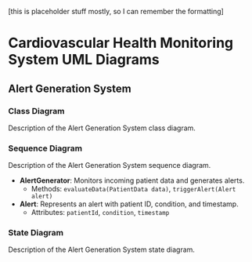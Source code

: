 [this is placeholder stuff mostly, so I can remember the formatting]
# Cardiovascular Health Monitoring System UML Diagrams

## Alert Generation System

### Class Diagram
Description of the Alert Generation System class diagram.

### Sequence Diagram
Description of the Alert Generation System sequence diagram.
- **AlertGenerator**: Monitors incoming patient data and generates alerts.
    - Methods: `evaluateData(PatientData data)`, `triggerAlert(Alert alert)`
- **Alert**: Represents an alert with patient ID, condition, and timestamp.
    - Attributes: `patientId`, `condition`, `timestamp`

### State Diagram
Description of the Alert Generation System state diagram.
